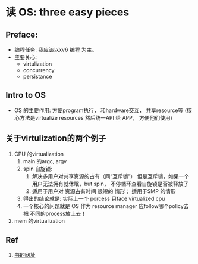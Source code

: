 # 读 OS: three easy pieces

## Preface: 
* 编程任务: 我应该以xv6 编程 为主。
* 主要关心:	
	* virtulization 
	* concurrency 
	* persistance

## Intro to OS 
* OS 的主要作用: 方便program执行， 和hardware交互， 共享resource等 (核心方法是virtualize resources 然后统一API 给 APP， 方便他们使用)

## 关于virtulization的两个例子
1. CPU 的virtualization
	1. main 的argc, argv  
	2. spin 自旋锁:
		1. 解决多用户对共享资源的占有（同“互斥锁”）  但是互斥锁，如果一个用户无法拥有就休眠，but spin， 不停循环查看自旋锁是否被释放了
		2. 适用于用户对 资源占有时间 很短的 情形； 适用于SMP 的情形
	3. 得出的结论就是: 实际上一个 porcess 只face virtualized cpu
	4. 一个核心的问题就是 OS 作为 resource manager 应follow哪个policy去 把 不同的process放上去！
2. mem 的virtualization

## Ref
1. [书的网址](http://pages.cs.wisc.edu/~remzi/Classes/537/Spring2016/)